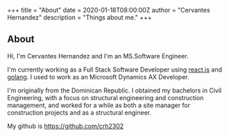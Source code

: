 +++
title = "About"
date = 2020-01-18T08:00:00Z
author = "Cervantes Hernandez"
description = "Things about me."
+++

## About

Hi,  I'm Cervantes Hernandez and I'm an MS.Software Engineer.

I'm currently working as a Full Stack Software Developer using [react.js](https://reactjs.org/) and [golang](https://golang.org/). I used to work as an Microsoft Dynamics AX Developer.

I'm originally from the Dominican Republic. I obtained my bachelors in Civil Engineering, with a focus on structural engineering and construction management, and worked for a while as both a site manager for construction projects and as a structural engineer.

My github is https://github.com/crh2302

